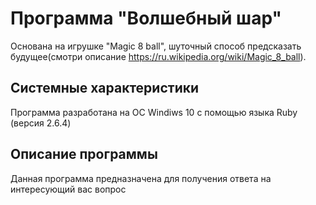 # Программа "Волшебный шар"
Основана на игрушке "Magic 8 ball", шуточный способ предсказать будущее(смотри описание https://ru.wikipedia.org/wiki/Magic_8_ball).

## Системные характеристики
Программа разработана на ОС Windiws 10 с помощью языка Ruby (версия 2.6.4)

## Описание программы
Данная программа предназначена для получения ответа на интересующий вас вопрос

